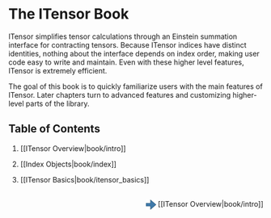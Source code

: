 # The ITensor Book

ITensor simplifies tensor
calculations through an Einstein summation interface for contracting tensors.
Because ITensor indices have distinct identities, nothing about the interface
depends on index order, making user code easy to write and maintain.
Even with these higher level features, ITensor is extremely efficient.

The goal of this book is to quickly familiarize users with the 
main features of ITensor. Later chapters turn to advanced features and
customizing higher-level parts of the library.

## Table of Contents

1. [[ITensor Overview|book/intro]]

2. [[Index Objects|book/index]]

3. [[ITensor Basics|book/itensor_basics]]

<br/>
<span style="float:right;"><img src="../../right_arrow.png" width="20px" style="vertical-align:middle;"/> 
[[ITensor Overview|book/intro]]
</span>

